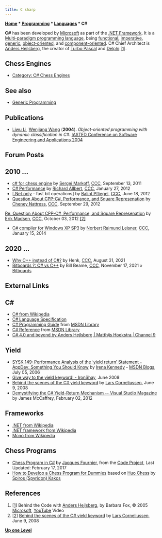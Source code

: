 ```yaml
---
title: C sharp
---
```

**[Home](Home "Home") * [Programming](Programming "Programming") * [Languages](Languages "Languages") * C#**

**C#** has been developed by [Microsoft](Microsoft "Microsoft") as part of the [.NET Framework](https://en.wikipedia.org/wiki/Microsoft_.NET#Microsoft_.NET).
It is a [Multi-paradigm programming language](https://en.wikipedia.org/wiki/Multi-paradigm_programming_language), being [functional](https://en.wikipedia.org/wiki/Functional_programming), [imperative](https://en.wikipedia.org/wiki/Imperative_programming), [generic](https://en.wikipedia.org/wiki/Generic_programming), [object-oriented](https://en.wikipedia.org/wiki/Object-oriented_programming), and [component-oriented](https://en.wikipedia.org/wiki/Component-based_software_engineering).
C# Chief Architect is [Anders Hejlsberg](https://en.wikipedia.org/wiki/Anders_Hejlsberg), the creator of [Turbo Pascal](Pascal#TurboPascal "Pascal") and [Delphi](Delphi "Delphi") <a id="cite-note-1" href="#cite-ref-1">[1]</a>.

## Chess Engines

- [Category: C# Chess Engines](Category:C_sharp "Category:C sharp")

## See also

- [Generic Programming](Generic_Programming "Generic Programming")

## Publications

- [Liwu Li](Liwu_Li "Liwu Li"), [Wenjiang Wang](https://scholar.uwindsor.ca/etd/2900/) (**2004**). *Object-oriented programming with dynamic classification in C#*. [IASTED Conference on Software Engineering and Applications 2004](https://dblp.org/db/conf/iastedSEA/iastedSEA2004.html)

## Forum Posts

## 2010 ...

- [c# for chess engine](http://www.talkchess.com/forum/viewtopic.php?t=40385) by [Sergei Markoff](Sergei_Markoff "Sergei Markoff"), [CCC](CCC "CCC"), September 13, 2011
- [C# Performance](http://www.talkchess.com/forum/viewtopic.php?t=42186) by [Richard Allbert](Richard_Allbert "Richard Allbert"), [CCC](CCC "CCC"), January 27, 2012
- \[[.Net only](http://www.talkchess.com/forum/viewtopic.php?t=44114) - fast bit operations\] by [Balint Pfliegel](Balint_Pfliegel "Balint Pfliegel"), [CCC](CCC "CCC"), June 18, 2012
- [Question About CPP-C#, Performance, and Square Represenation](http://www.talkchess.com/forum/viewtopic.php?t=45388) by [Cheney Nattress](index.php?title=Cheney_Nattress&action=edit&redlink=1 "Cheney Nattress (page does not exist)"), [CCC](CCC "CCC"), September 29, 2012

[Re: Question About CPP-C#, Performance, and Square Represenation](http://www.talkchess.com/forum/viewtopic.php?topic_view=threads&p=485936&t=45388) by [Erik Madsen](Erik_Madsen "Erik Madsen"), [CCC](CCC "CCC"), October 03, 2012 <a id="cite-note-2" href="#cite-ref-2">[2]</a>

- [C# compiler for Windows XP SP3](http://www.talkchess.com/forum/viewtopic.php?t=50916) by [Norbert Raimund Leisner](Norbert_Raimund_Leisner "Norbert Raimund Leisner"), [CCC](CCC "CCC"), January 15, 2014

## 2020 ...

- [Why C++ instead of C#?](http://www.talkchess.com/forum3/viewtopic.php?t=78070) by Henk, [CCC](CCC "CCC"), August 31, 2021
- [Bitboards ?: C# vs C++](https://www.talkchess.com/forum3/viewtopic.php?f=7&t=78680) by Bill Beame, [CCC](CCC "CCC"), November 17, 2021 » [Bitboards](Bitboards "Bitboards")

## External Links

## C\#

- [C# from Wikipedia](https://en.wikipedia.org/wiki/C_Sharp_%28programming_language%29)
- [C# Language Specification](http://en.csharp-online.net/CSharp_Language_Specification)
- [C# Programming Guide](http://msdn.microsoft.com/en-us/library/67ef8sbd.aspx) from [MSDN Library](http://msdn.microsoft.com/en-us/library/default.aspx)
- [C# Reference](http://msdn.microsoft.com/en-us/library/618ayhy6.aspx) from [MSDN Library](http://msdn.microsoft.com/en-us/library/default.aspx)
- [C# 4.0 and beyond by Anders Hejlsberg | Matthijs Hoekstra | Channel 9](http://channel9.msdn.com/Blogs/matthijs/C-40-and-beyond-by-Anders-Hejlsberg)

## Yield

- [SYSK 149: Performance Analysis of the ‘yield return’ Statement - AppDev: Something You Should Know](http://blogs.msdn.com/b/irenak/archive/2006/07/05/656898.aspx) by [Irena Kennedy](http://blogs.msdn.com/b/irenak/) - [MSDN Blogs](http://blogs.msdn.com/), July 05, 2006
- [Give way to the yield keyword! - IronShay](http://blogs.microsoft.co.il/blogs/shayf/archive/2008/06/06/give-way-to-the-yield-keyword.aspx), June 2008
- [Behind the scenes of the C# yield keyword](http://startbigthinksmall.wordpress.com/2008/06/09/behind-the-scenes-of-the-c-yield-keyword/) by [Lars Corneliussen](http://startbigthinksmall.wordpress.com/author/larscorneliussen/), June 9, 2008
- [Demystifying the C# Yield-Return Mechanism -- Visual Studio Magazine](http://visualstudiomagazine.com/articles/2012/02/01/demystifying-the-c-yield-return-mechanism.aspx) by James McCaffrey, February 02, 2012

## Frameworks

- [.NET from Wikipedia](https://en.wikipedia.org/wiki/.NET)
- [.NET framework from Wikipedia](https://en.wikipedia.org/wiki/.NET_Framework)
- [Mono from Wikipedia](https://en.wikipedia.org/wiki/Mono_%28software%29)

## Chess Programs

- [Chess Program in C#](https://www.codeproject.com/Articles/36112/Chess-Program-in-C) by [Jacques Fournier](index.php?title=Jacques_Fournier&action=edit&redlink=1 "Jacques Fournier (page does not exist)"), from the [Code Project](https://en.wikipedia.org/wiki/Code_Project), Last Updated: February 17, 2017
- [How to Develop a Chess Program for Dummies](https://harmoniaphilosophica.com/2011/09/28/how-to-develop-a-chess-program-for-2jszrulazj6wq-23/) based on [Huo Chess](index.php?title=Huo_Chess&action=edit&redlink=1 "Huo Chess (page does not exist)") by [Spiros (Spyridon) Kakos](index.php?title=Spiros_Kakos&action=edit&redlink=1 "Spiros Kakos (page does not exist)")

## References

1. <a id="cite-ref-1" href="#cite-note-1">[1]</a> Behind the Code with [Anders Hejlsberg](https://en.wikipedia.org/wiki/Anders_Hejlsberg), by Barbara Fox, © 2005 [Microsoft](Microsoft "Microsoft"), [YouTube](https://en.wikipedia.org/wiki/YouTube) Video
1. <a id="cite-ref-2" href="#cite-note-2">[2]</a> [Behind the scenes of the C# yield keyword](http://startbigthinksmall.wordpress.com/2008/06/09/behind-the-scenes-of-the-c-yield-keyword/) by [Lars Corneliussen](http://startbigthinksmall.wordpress.com/author/larscorneliussen/), June 9, 2008

**[Up one Level](Languages "Languages")**

